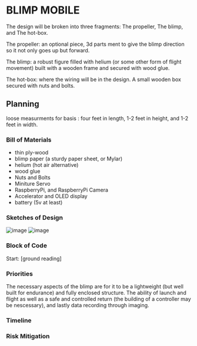 # BLIMP MOBILE

The design will be broken into three fragments: The propeller, The blimp, and The hot-box.

The propeller:
  an optional piece, 3d parts ment to give the blimp direction so it not only goes up but forward.
  
The blimp:
  a robust figure filled with helium (or some other form of flight movement) built with a wooden frame and secured with wood glue.
  
The hot-box:
  where the wiring will be in the design. A small wooden box secured with nuts and bolts.

## Planning
  
  loose measurments for basis : four feet in length, 1-2 feet in height, and 1-2 feet in width.  

### Bill of Materials
  - thin ply-wood
  - blimp paper (a sturdy paper sheet, or Mylar)
  - helium (hot air alternative)
  - wood glue
  - Nuts and Bolts
  - Miniture Servo
  - RaspberryPi, and RaspberryPi Camera
  - Accelerator and OLED display
  - battery (5v at least)
  
### Sketches of Design

![image](https://user-images.githubusercontent.com/61207267/151993253-47cd025b-dcf9-47f5-816e-ccb378cb40b4.png)
![image](https://user-images.githubusercontent.com/61207267/152361281-22aa66cb-7ac9-42d9-8056-85bfb2077f5f.png)


### Block of Code

Start: [ground reading]

### Priorities 
 The necessary aspects of the blimp are for it to be a lightweight (but well built for endurance)  and fully enclosed structure. The ability of launch and flight as well as a safe and controlled return (the building of a controller may be nescessary), and lastly data recording through imaging.  

### Timeline

### Risk Mitigation
